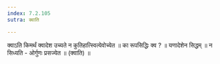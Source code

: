 ```yaml
---
index: 7.2.105
sutra: क्वाति

---
```

 क्वाऽति किमर्थं क्वादेश उच्यते न कुतिहात्स्वित्येवोच्येत ॥ का रूपसिद्धिः क्व ? ॥ यणादेशेन सिद्धम् ॥ न सिध्यति - ओर्गुणः प्रसज्येत ॥ (क्वाति) ॥ 